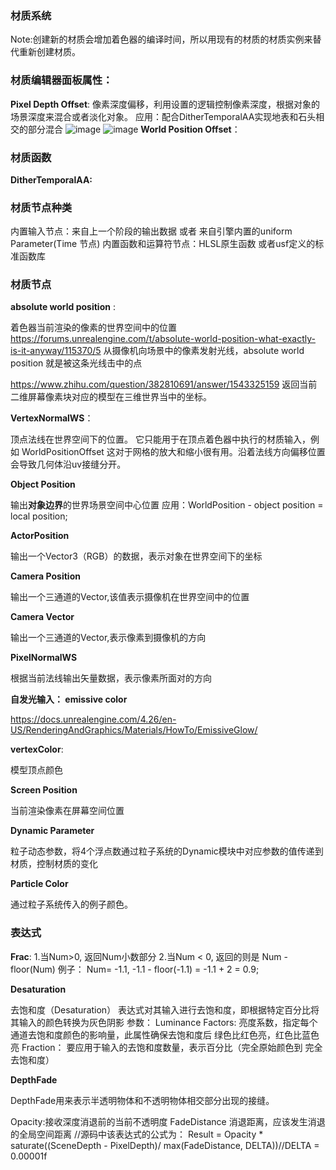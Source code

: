 ### 材质系统

Note:创建新的材质会增加着色器的编译时间，所以用现有的材质的材质实例来替代重新创建材质。

### 材质编辑器面板属性：
**Pixel Depth Offset**:
像素深度偏移，利用设置的逻辑控制像素深度，根据对象的场景深度来混合或者淡化对象。
应用：配合DitherTemporalAA实现地表和石头相交的部分混合
![image](https://docs.unrealengine.com/4.27/Images/RenderingAndGraphics/Materials/MaterialInputs/PDO_0.webp)
![image](https://docs.unrealengine.com/4.27/Images/RenderingAndGraphics/Materials/MaterialInputs/PDO_1.webp)
**World Position Offset**：


### 材质函数

**DitherTemporalAA:**


### 材质节点种类

内置输入节点：来自上一个阶段的输出数据 或者 来自引擎内置的uniform Parameter(Time 节点)
内置函数和运算符节点：HLSL原生函数 或者usf定义的标准函数库

### 材质节点

**absolute world position** : 

着色器当前渲染的像素的世界空间中的位置
https://forums.unrealengine.com/t/absolute-world-position-what-exactly-is-it-anyway/115370/5
从摄像机向场景中的像素发射光线，absolute world position 就是被这条光线击中的点

https://www.zhihu.com/question/382810691/answer/1543325159
返回当前二维屏幕像素块对应的模型在三维世界当中的坐标。

**VertexNormalWS**：

顶点法线在世界空间下的位置。
它只能用于在顶点着色器中执行的材质输入，例如 WorldPositionOffset  这对于网格的放大和缩小很有用。沿着法线方向偏移位置会导致几何体沿uv接缝分开。

**Object Position**

输出**对象边界**的世界场景空间中心位置
应用：WorldPosition - object position = local position;

**ActorPosition**

输出一个Vector3（RGB）的数据，表示对象在世界空间下的坐标

**Camera Position**

输出一个三通道的Vector,该值表示摄像机在世界空间中的位置

**Camera Vector**

输出一个三通道的Vector,表示像素到摄像机的方向

**PixelNormalWS**

根据当前法线输出矢量数据，表示像素所面对的方向

**自发光输入： emissive color**

https://docs.unrealengine.com/4.26/en-US/RenderingAndGraphics/Materials/HowTo/EmissiveGlow/

**vertexColor**:

模型顶点颜色

**Screen Position**

当前渲染像素在屏幕空间位置

**Dynamic Parameter**

粒子动态参数，将4个浮点数通过粒子系统的Dynamic模块中对应参数的值传递到材质，控制材质的变化

**Particle Color**

通过粒子系统传入的例子颜色。
### 表达式

**Frac**:
1.当Num>0, 返回Num小数部分
2.当Num < 0, 返回的则是 Num - floor(Num) 例子： Num= -1.1, -1.1 - floor(-1.1) = -1.1 + 2 = 0.9;

**Desaturation**

去饱和度（Desaturation） 表达式对其输入进行去饱和度，即根据特定百分比将其输入的颜色转换为灰色阴影
参数：
Luminance Factors: 亮度系数，指定每个通道去饱和度颜色的影响量，此属性确保去饱和度后 绿色比红色亮，红色比蓝色亮
Fraction： 要应用于输入的去饱和度数量，表示百分比（完全原始颜色到 完全去饱和度）

**DepthFade**

DepthFade用来表示半透明物体和不透明物体相交部分出现的接缝。

Opacity:接收深度消退前的当前不透明度
FadeDistance 消退距离，应该发生消退的全局空间距离
//源码中该表达式的公式为：
Result = Opacity * saturate((SceneDepth - PixelDepth)/ max(FadeDistance, DELTA))//DELTA = 0.00001f